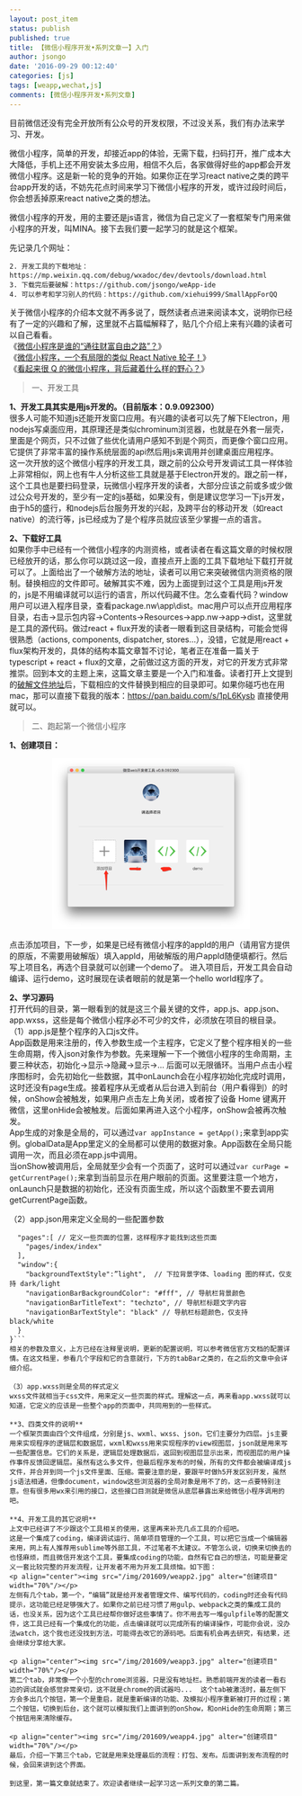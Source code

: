 ```yaml
---
layout: post_item
status: publish
published: true
title: 【微信小程序开发•系列文章一】入门
author: jsongo
date: '2016-09-29 00:12:40'
categories: [js]
tags: [weapp,wechat,js]
comments: [微信小程序开发•系列文章]
---
```


目前微信还没有完全开放所有公众号的开发权限，不过没关系，我们有办法来学习、开发。  

微信小程序，简单的开发，却接近app的体验，无需下载，扫码打开，推广成本大大降低，手机上还不用安装太多应用，相信不久后，各家做得好些的app都会开发微信小程序。这是新一轮的竞争的开始。如果你正在学习react native之类的跨平台app开发的话，不妨先花点时间来学习下微信小程序的开发，或许过段时间后，你会想丢掉原来react native之类的想法。  



微信小程序的开发，用的主要还是js语言，微信为自己定义了一套框架专门用来做小程序的开发，叫MINA。接下去我们要一起学习的就是这个框架。  

先记录几个网址：
```1. 官方简易教程、和API说明：https://mp.weixin.qq.com/debug/wxadoc/dev/  
2. 开发工具的下载地址：https://mp.weixin.qq.com/debug/wxadoc/dev/devtools/download.html  
3. 下载完后要破解：https://github.com/jsongo/weApp-ide  
4. 可以参考和学习别人的代码：https://github.com/xiehui999/SmallAppForQQ  
```  

  关于微信小程序的介绍本文就不再多说了，既然读者点进来阅读本文，说明你已经有了一定的兴趣和了解，这里就不占篇幅解释了，贴几个介绍上来有兴趣的读者可以自己看看。  
《[微信小程序是谁的“通往财富自由之路”？](http://mp.weixin.qq.com/s?__biz=MzAxNzI4MTMwMw==&mid=2651630318&idx=1&sn=6dcbbf3b8c5f56a39a73a4ffdfc8b46a)》  
《[微信小程序，一个有局限的类似 React Native 轮子！](http://www.jianshu.com/p/060c6f3dd4e8)》  
《[看起来很 Q 的微信小程序，背后藏着什么样的野心？](http://www.geekpark.net/topics/216788)》  

> 一、开发工具  

**1、开发工具其实是用js开发的。（目前版本：0.9.092300）**  
    很多人可能不知道js还能开发窗口应用。有兴趣的读者可以先了解下Electron，用nodejs写桌面应用，其原理还是类似chrominum浏览器，也就是在外套一层壳，里面是个网页，只不过做了些优化请用户感知不到是个网页，而更像个窗口应用。它提供了非常丰富的操作系统层面的api然后用js来调用并创建桌面应用程序。  
    这一次开放的这个微信小程序的开发工具，跟之前的公众号开发调试工具一样体验上非常相似，网上也有牛人分析这些工具就是基于Electron开发的。跟之前一样，这个工具也是要扫码登录，玩微信小程序开发的读者，大部分应该之前或多或少做过公众号开发的，至少有一定的js基础，如果没有，倒是建议您学习一下js开发，由于h5的盛行，和nodejs后台服务开发的兴起，及跨平台的移动开发（如react native）的流行等，js已经成为了是个程序员就应该至少掌握一点的语言。  
    
**2、下载好工具**  
    如果你手中已经有一个微信小程序的内测资格，或者读者在看这篇文章的时候权限已经放开的话，那么你可以跳过这一段，直接点开上面的工具下载地址下载打开就可以了。上面给出了一个破解方法的地址，读者可以用它来突破微信内测资格的限制。替换相应的文件即可。破解其实不难，因为上面提到过这个工具是用js开发的，js是不用编译就可以运行的语言，所以代码藏不住。怎么查看代码？window用户可以进入程序目录，查看package.nw\app\dist。mac用户可以点开应用程序目录，右击->显示包内容->Contents->Resources->app.nw->app->dist，这里就是工具的源代码。做过react + flux开发的读者一眼看到这目录结构，可能会觉得很熟悉（actions, components, dispatcher, stores...），没错，它就是用react + flux架构开发的，具体的结构本篇文章暂不讨论，笔者正在准备一篇关于typescript + react + flux的文章，之前做过这方面的开发，对它的开发方式非常推崇。回到本文的主题上来，这篇文章主要是一个入门和准备。读者打开上文提到的[破解文件地址](https://github.com/jsongo/weApp-ide)后，下载相应的文件替换到相应的目录即可。如果你碰巧也在用mac，那可以直接下载我的版本：https://pan.baidu.com/s/1pL6Kysb 直接使用就可以。  
    
> 二、跑起第一个微信小程序  

**1、创建项目：**   
<p align="center"><img src="/img/201609/weapp1.jpg" alter="创建项目" width="70%"/></p>
点击添加项目，下一步，如果是已经有微信小程序的appId的用户（请用官方提供的原版，不需要用破解版）填入appId，用破解版的用户appId随便填都行。然后写上项目名，再选个目录就可以创建一个demo了。  
进入项目后，开发工具会自动编译、运行demo，这时展现在读者眼前的就是第一个hello world程序了。  

**2、学习源码**  
 打开代码的目录，第一眼看到的就是这三个最关键的文件，app.js、app.json、app.wxss，这些是每个微信小程序必不可少的文件，必须放在项目的根目录。  
（1）app.js是整个程序的入口js文件。  
App函数是用来注册的，传入参数生成一个主程序，它定义了整个程序相关的一些生命周期，传入json对象作为参数。先来理解一下一个微信小程序的生命周期，主要三种状态，初始化->显示->隐藏->显示->… 后面可以无限循环。当用户点击小程序图标时，会先初始化一些数据，其中onLaunch会在小程序初始化完成时调用，这时还没有page生成。接着程序从无或者从后台进入到前台（用户看得到）的时候，onShow会被触发，如果用户点击左上角关闭，或者按了设备 Home 键离开微信，这里onHide会被触发。后面如果再进入这个小程序，onShow会被再次触发。  
App生成的对象是全局的，可以通过```var appInstance = getApp();```来拿到app实例。globalData是App里定义的全局都可以使用的数据对象。App函数在全局只能调用一次，而且必须在app.js中调用。  
当onShow被调用后，全局就至少会有一个页面了，这时可以通过```var curPage = getCurrentPage();```来拿到当前显示在用户眼前的页面。这里要注意一个地方，onLaunch只是数据的初始化，还没有页面生成，所以这个函数里不要去调用getCurrentPage函数。  

（2）app.json用来定义全局的一些配置参数  
```{
  "pages":[ // 定义一些页面的位置，这样程序才能找到这些页面
    "pages/index/index"
  ],
  "window":{
    "backgroundTextStyle":”light",  // 下拉背景字体、loading 图的样式，仅支持 dark/light
    "navigationBarBackgroundColor": "#fff", // 导航栏背景颜色
    "navigationBarTitleText": "techzto", // 导航栏标题文字内容
    "navigationBarTextStyle": "black" // 导航栏标题颜色，仅支持 black/white
  }
}```
相关的参数及意义，上方已经在注释里说明，更新的配置说明，可以参考微信官方文档的配置详情。在这文档里，参看几个字段和它的含意就行，下方的tabBar之类的，在之后的文章中会详细介绍。  

（3）app.wxss则是全局的样式定义  
wxss文件就相当于css文件，用来定义一些页面的样式。理解这一点，再来看app.wxss就可以知道，它定义的应该是一些整个app的页面中，共同用到的一些样式。  

**3、四类文件的说明**  
一个框架页面由四个文件组成，分别是js、wxml、wxss、json，它们主要分为四层。js主要用来实现程序的逻辑层和数据层，wxml和wxss用来实现程序的view视图层，json就是用来写一些配置信息。它们的关系是，逻辑层处理数据后，返回到视图层显示出来，而视图层的用户操作事件反馈回逻辑层。虽然有这么多文件，但最后程序发布的时候，所有的文件都会被编译成js文件，并合并到同一个js文件里面、压缩。需要注意的是，要跟平时做h5开发区别开发，虽然js语法相通，但像document，window这些浏览器的全局对象是用不了的，这一点要特别注意。但有很多用wx来引用的接口，这些接口目测就是微信从底层暴露出来给微信小程序调用的吧。  

**4、开发工具的其它说明**
上文中已经讲了不少跟这个工具相关的使用，这里再来补充几点工具的介绍吧。  
这是一个集成了coding，编译调试运行、简单项目管理的一个工具，可以把它当成一个编辑器来用，网上有人推荐用sublime等外部工具，不过笔者不太建议。不管怎么说，切换来切换去的也怪麻烦，而且微信开发这个工具，要集成coding的功能，自然有它自己的想法，可能是要定义一套比较完整的开发流程，让开发者不用为开发工具烦恼。如下图：
<p align="center"><img src="/img/201609/weapp2.jpg" alter="创建项目" width="70%"/></p>
左侧有几个tab，第一个，“编辑”就是给开发者管理文件、编写代码的，coding时还会有代码提示，这功能已经足够强大了。如果你之前已经习惯了用gulp、webpack之类的集成工具的话，也没关系，因为这个工具已经帮你做好这些事情了。你不用去写一堆gulpfile等的配置文件，这工具已经有一个集成化的功能，点击编译就可以完成所有的编译操作，可能你会说，没办法watch，这个我也还没找到方法，可能得去改它的源码吧。后面有机会再去研究，有结果，还会继续分享给大家。  

<p align="center"><img src="/img/201609/weapp3.jpg" alter="创建项目" width="70%"/></p>
第二个tab，非常像一个小型的chrome浏览器，只是没有地址栏。熟悉前端开发的读者一看右边的调试就会感觉非常亲切，这不就是chrome的调试器吗...  这个tab被激活时，最左侧下方会多出几个按钮，第一个是重启，就是重新编译的功能、及模拟小程序重新被打开的过程；第二个按钮，切换到后台，这个就可以模拟我们上面讲到的onShow，和onHide的生命周期；第三个按钮用来清除缓存。  

<p align="center"><img src="/img/201609/weapp4.jpg" alter="创建项目" width="70%"/></p>
最后，介绍一下第三个tab，它就是用来处理最后的流程：打包、发布。后面讲到发布流程的时候，会回来讲到这个界面。  

到这里，第一篇文章就结束了。欢迎读者继续一起学习这一系列文章的第二篇。  
